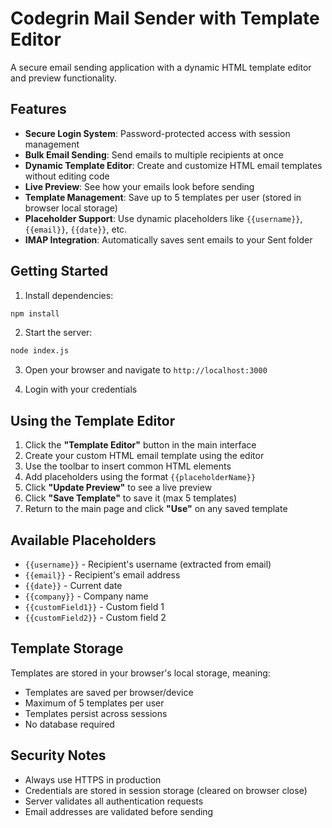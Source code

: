 # Codegrin Mail Sender with Template Editor

A secure email sending application with a dynamic HTML template editor and preview functionality.

## Features

- **Secure Login System**: Password-protected access with session management
- **Bulk Email Sending**: Send emails to multiple recipients at once
- **Dynamic Template Editor**: Create and customize HTML email templates without editing code
- **Live Preview**: See how your emails look before sending
- **Template Management**: Save up to 5 templates per user (stored in browser local storage)
- **Placeholder Support**: Use dynamic placeholders like `{{username}}`, `{{email}}`, `{{date}}`, etc.
- **IMAP Integration**: Automatically saves sent emails to your Sent folder

## Getting Started

1. Install dependencies:
```bash
npm install
```

2. Start the server:
```bash
node index.js
```

3. Open your browser and navigate to `http://localhost:3000`

4. Login with your credentials

## Using the Template Editor

1. Click the **"Template Editor"** button in the main interface
2. Create your custom HTML email template using the editor
3. Use the toolbar to insert common HTML elements
4. Add placeholders using the format `{{placeholderName}}`
5. Click **"Update Preview"** to see a live preview
6. Click **"Save Template"** to save it (max 5 templates)
7. Return to the main page and click **"Use"** on any saved template

## Available Placeholders

- `{{username}}` - Recipient's username (extracted from email)
- `{{email}}` - Recipient's email address
- `{{date}}` - Current date
- `{{company}}` - Company name
- `{{customField1}}` - Custom field 1
- `{{customField2}}` - Custom field 2

## Template Storage

Templates are stored in your browser's local storage, meaning:
- Templates are saved per browser/device
- Maximum of 5 templates per user
- Templates persist across sessions
- No database required

## Security Notes

- Always use HTTPS in production
- Credentials are stored in session storage (cleared on browser close)
- Server validates all authentication requests
- Email addresses are validated before sending
